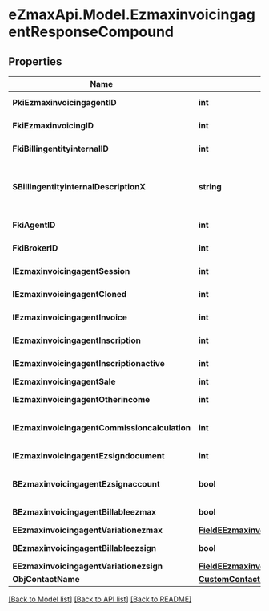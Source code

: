 
# eZmaxApi.Model.EzmaxinvoicingagentResponseCompound

## Properties

Name | Type | Description | Notes
------------ | ------------- | ------------- | -------------
**PkiEzmaxinvoicingagentID** | **int** | The unique ID of the Ezmaxinvoicingagent | [optional] 
**FkiEzmaxinvoicingID** | **int** | The unique ID of the Ezmaxinvoicing | [optional] 
**FkiBillingentityinternalID** | **int** | The unique ID of the Billingentityinternal. | 
**SBillingentityinternalDescriptionX** | **string** | The description of the Billingentityinternal in the language of the requester | 
**FkiAgentID** | **int** | The unique ID of the Agent. | [optional] 
**FkiBrokerID** | **int** | The unique ID of the Broker. | [optional] 
**IEzmaxinvoicingagentSession** | **int** | The number of sessions | 
**IEzmaxinvoicingagentCloned** | **int** | The number of times this user was cloned | 
**IEzmaxinvoicingagentInvoice** | **int** | The number of invoices | 
**IEzmaxinvoicingagentInscription** | **int** | The number of inscriptions | 
**IEzmaxinvoicingagentInscriptionactive** | **int** | The number of active inscriptions | 
**IEzmaxinvoicingagentSale** | **int** | The number of sales | 
**IEzmaxinvoicingagentOtherincome** | **int** | The number of otherincomes | 
**IEzmaxinvoicingagentCommissioncalculation** | **int** | The number of commission calculations | 
**IEzmaxinvoicingagentEzsigndocument** | **int** | The number of ezsign documents | 
**BEzmaxinvoicingagentEzsignaccount** | **bool** | Whether the agent has an eZsign account | 
**BEzmaxinvoicingagentBillableezmax** | **bool** | Whether it is billable for eZmax | 
**EEzmaxinvoicingagentVariationezmax** | [**FieldEEzmaxinvoicingagentVariationezmax**](FieldEEzmaxinvoicingagentVariationezmax.md) |  | 
**BEzmaxinvoicingagentBillableezsign** | **bool** | Whether it is billable for eZsign | 
**EEzmaxinvoicingagentVariationezsign** | [**FieldEEzmaxinvoicingagentVariationezsign**](FieldEEzmaxinvoicingagentVariationezsign.md) |  | 
**ObjContactName** | [**CustomContactNameResponse**](CustomContactNameResponse.md) |  | 

[[Back to Model list]](../README.md#documentation-for-models)
[[Back to API list]](../README.md#documentation-for-api-endpoints)
[[Back to README]](../README.md)

